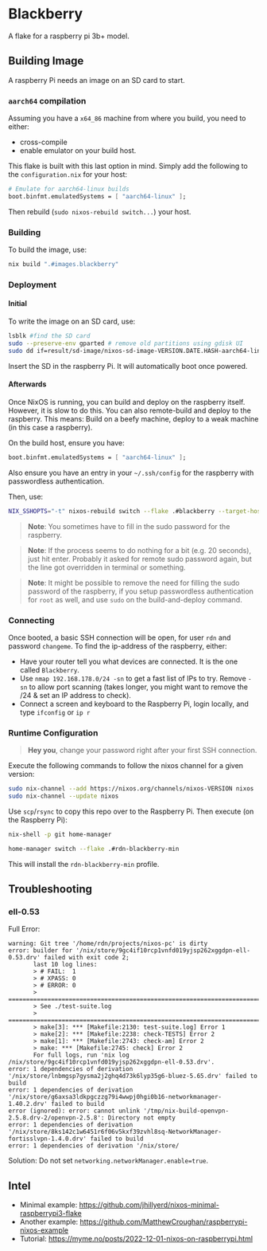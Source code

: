 # Blackberry
A flake for a raspberry pi 3b+ model.

## Building Image
A raspberry Pi needs an image on an SD card to start.

### `aarch64` compilation
Assuming you have a `x64_86` machine from where you build, you need to either:
 - cross-compile
 - enable emulator on your build host.

This flake is built with this last option in mind.
Simply add the following to the `configuration.nix` for your host:
```nix
# Emulate for aarch64-linux builds
boot.binfmt.emulatedSystems = [ "aarch64-linux" ];
```

Then rebuild (`sudo nixos-rebuild switch...`) your host.

### Building
To build the image, use:
```bash
nix build ".#images.blackberry"
```

### Deployment
#### Initial
To write the image on an SD card, use:
```bash
lsblk #find the SD card
sudo --preserve-env gparted # remove old partitions using gdisk UI
sudo dd if=result/sd-image/nixos-sd-image-VERSION.DATE.HASH-aarch64-linux.img of=/dev/sdX bs=1024k status=progress
```

Insert the SD in the raspberry Pi.
It will automatically boot once powered.

#### Afterwards
Once NixOS is running, you can build and deploy on the raspberry itself.
However, it is slow to do this.
You can also remote-build and deploy to the raspberry.
This means: Build on a beefy machine, deploy to a weak machine (in this case a raspberry).

On the build host, ensure you have:
```nix
boot.binfmt.emulatedSystems = [ "aarch64-linux" ];
```
Also ensure you have an entry in your `~/.ssh/config` for the raspberry with passwordless authentication.

Then, use:
```bash
NIX_SSHOPTS="-t" nixos-rebuild switch --flake .#blackberry --target-host blackberry-local --use-remote-sudo
```
> **Note**: You sometimes have to fill in the sudo password for the raspberry.

> **Note**: If the process seems to do nothing for a bit (e.g. 20 seconds), just hit enter. Probably it asked for remote sudo password again, but the line got overridden in terminal or something.

> **Note**: It might be possible to remove the need for filling the sudo password of the raspberry, if you setup passwordless authentication for `root` as well, and use `sudo` on the build-and-deploy command.

### Connecting
Once booted, a basic SSH connection will be open, for user `rdn` and password `changeme`.
To find the ip-address of the raspberry, either:

 - Have your router tell you what devices are connected. It is the one called `Blackberry`.
 - Use `nmap 192.168.178.0/24 -sn` to get a fast list of IPs to try. Remove `-sn` to allow port scanning (takes longer, you might want to remove the /24 & set an IP address to check).
 - Connect a screen and keyboard to the Raspberry Pi, login locally, and type `ifconfig` or `ip r`

### Runtime Configuration

> **Hey you**, change your password right after your first SSH connection.

Execute the following commands to follow the nixos channel for a given version:
```bash
sudo nix-channel --add https://nixos.org/channels/nixos-VERSION nixos
sudo nix-channel --update nixos
```

Use `scp`/`rsync` to copy this repo over to the Raspberry Pi.
Then execute (on the Raspberry Pi):
```bash
nix-shell -p git home-manager

home-manager switch --flake .#rdn-blackberry-min
```

This will install the `rdn-blackberry-min` profile.


## Troubleshooting

### ell-0.53
Full Error:
```
warning: Git tree '/home/rdn/projects/nixos-pc' is dirty
error: builder for '/nix/store/9gc4if10rcp1vnfd019yjsp262xggdpn-ell-0.53.drv' failed with exit code 2;
       last 10 log lines:
       > # FAIL:  1
       > # XPASS: 0
       > # ERROR: 0
       > ============================================================================
       > See ./test-suite.log
       > ============================================================================
       > make[3]: *** [Makefile:2130: test-suite.log] Error 1
       > make[2]: *** [Makefile:2238: check-TESTS] Error 2
       > make[1]: *** [Makefile:2743: check-am] Error 2
       > make: *** [Makefile:2745: check] Error 2
       For full logs, run 'nix log /nix/store/9gc4if10rcp1vnfd019yjsp262xggdpn-ell-0.53.drv'.
error: 1 dependencies of derivation '/nix/store/lnbmgsp7gysma2j2ghq4d73k6lyp35g6-bluez-5.65.drv' failed to build
error: 1 dependencies of derivation '/nix/store/g6axsa3ldkpgczzg79i4wwpj0hgi0b16-networkmanager-1.40.2.drv' failed to build
error (ignored): error: cannot unlink '/tmp/nix-build-openvpn-2.5.8.drv-2/openvpn-2.5.8': Directory not empty
error: 1 dependencies of derivation '/nix/store/8ks142c1w6451r6f06v5kxf39zvhl8sq-NetworkManager-fortisslvpn-1.4.0.drv' failed to build
error: 1 dependencies of derivation '/nix/store/
```

Solution: Do not set `networking.networkManager.enable=true`.

## Intel
 - Minimal example: https://github.com/jhillyerd/nixos-minimal-raspberrypi3-flake
 - Another example: https://github.com/MatthewCroughan/raspberrypi-nixos-example
 - Tutorial: https://myme.no/posts/2022-12-01-nixos-on-raspberrypi.html
